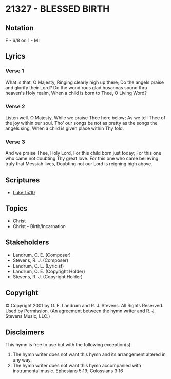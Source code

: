 # 21327 - BLESSED BIRTH

## Notation

F - 6/8 on 1 - MI

## Lyrics

### Verse 1

What is that, O Majesty, Ringing clearly high up there; Do the angels praise and glorify their Lord? Do the wond'rous glad hosannas sound thru heaven's Holy realm, When a child is born to Thee, O Living Word? 

### Verse 2

Listen well. O Majesty, While we praise Thee here below; As we tell Thee of the joy within our soul.  Tho' our songs be not as pretty  as the songs the angels sing, When a child is given place within Thy fold.

### Verse 3

And we praise Thee, Holy Lord, For this child born just today; For this one who came not doubting Thy great love. For this one who came believing truly that Messiah lives, Doubting not our Lord is reigning high above. 


## Scriptures

- [Luke 15:10](https://www.biblegateway.com/passage/?search=Luke%2015%3A10)

## Topics

- Christ
- Christ - Birth/Incarnation

## Stakeholders

- Landrum, O. E. (Composer)
- Stevens, R. J. (Composer)
- Landrum, O. E. (Lyricist)
- Landrum, O. E. (Copyright Holder)
- Stevens, R. J. (Copyright Holder)

## Copyright

© Copyright 2001 by O. E. Landrum and R. J. Stevens.  All Rights Reserved. Used by Permission.
(An agreement between the hymn writer and R. J. Stevens Music, LLC.)

## Disclaimers

This hymn is free to use but with the following exception(s):
1. The hymn writer does not want this hymn and its arrangement altered in any way.
2. The hymn writer does not want this hymn accompanied with instrumental music.
Ephesians 5:19; Colossians 3:16

